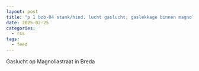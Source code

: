 ```yaml
---
layout: post
title: "p 1 bzb-04 stank/hind. lucht gaslucht, gaslekkage binnen magnoliastraat breda 203092 203133"
date: 2025-02-25
categories: 
  - rss
tags: 
  - feed
---
```


Gaslucht op Magnoliastraat in Breda
